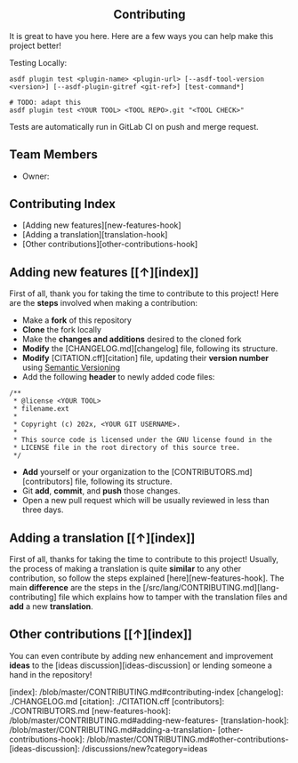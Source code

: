 <h2 align="center">Contributing</h2>
<!--  TODO: review and adopt the content -->

It is great to have you here. Here are a few ways you can help make this project better!

Testing Locally:

```shell
asdf plugin test <plugin-name> <plugin-url> [--asdf-tool-version <version>] [--asdf-plugin-gitref <git-ref>] [test-command*]

# TODO: adapt this
asdf plugin test <YOUR TOOL> <TOOL REPO>.git "<TOOL CHECK>"
```

Tests are automatically run in GitLab CI on push and merge request.

## Team Members

- Owner: [<YOUR GIT USERNAME>](<TOOL REPO>)

## Contributing Index

- [Adding new features][new-features-hook]
- [Adding a translation][translation-hook]
- [Other contributions][other-contributions-hook]

## Adding new features [[↑][index]]

First of all, thank you for taking the time to contribute to this project!
Here are the **steps** involved when making a contribution:

- Make a **fork** of this repository
- **Clone** the fork locally
- Make the **changes and additions** desired to the cloned fork
- **Modify** the [CHANGELOG.md][changelog] file, following its structure.
- **Modify** [CITATION.cff][citation] file, updating their **version number** using [Semantic Versioning](https://semver.org/spec/v2.0.0.html)
- Add the following **header** to newly added code files:

```
/**
 * @license <YOUR TOOL>
 * filename.ext
 *
 * Copyright (c) 202x, <YOUR GIT USERNAME>.
 *
 * This source code is licensed under the GNU license found in the
 * LICENSE file in the root directory of this source tree.
 */
```

- **Add** yourself or your organization to the [CONTRIBUTORS.md][contributors] file, following its structure.
- Git **add**, **commit**, and **push** those changes.
- Open a new pull request which will be usually reviewed in less than three days.

## Adding a translation [[↑][index]]

First of all, thanks for taking the time to contribute to this project!
Usually, the process of making a translation is quite **similar** to any other contribution, so follow the steps explained [here][new-features-hook].
The main **difference** are the steps in the [/src/lang/CONTRIBUTING.md][lang-contributing] file which explains how to tamper with the translation files and **add** a new **translation**.

## Other contributions [[↑][index]]

You can even contribute by adding new enhancement and improvement **ideas** to the [ideas discussion][ideas-discussion] or lending someone a hand in the repository!


[index]: <TOOL REPO>/blob/master/CONTRIBUTING.md#contributing-index
[changelog]: ./CHANGELOG.md
[citation]: ./CITATION.cff
[contributors]: ./CONTRIBUTORS.md
[new-features-hook]: <TOOL REPO>/blob/master/CONTRIBUTING.md#adding-new-features-
[translation-hook]: <TOOL REPO>/blob/master/CONTRIBUTING.md#adding-a-translation-
[other-contributions-hook]: <TOOL REPO>/blob/master/CONTRIBUTING.md#other-contributions-
[ideas-discussion]: <TOOL REPO>/discussions/new?category=ideas